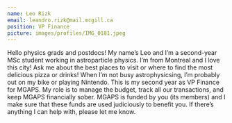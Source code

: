 ```yaml
---
name: Leo Rizk
email: leandro.rizk@mail.mcgill.ca
position: VP Finance
picture: images/profiles/IMG_0181.jpeg
---
```


Hello physics grads and postdocs! My name’s Leo and I’m a second-year MSc student working in astroparticle physics. I’m from Montreal and I love this city! Ask me about the best places to visit or where to find the most delicious pizza or drinks! When I’m not busy astrophysicsing, I’m probably out on my bike or playing Nintendo. This is my second year as VP Finance for MGAPS. My role is to manage the budget, track all our transactions, and keep MGAPS financially sober. MGAPS is funded by you (its members) and I make sure that these funds are used judiciously to benefit you. If there’s anything I can help with, please let me know.
